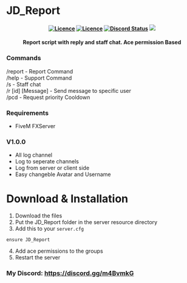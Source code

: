 # JD_Report

<h4 align="center">
	<a href="https://github.com/JokeDevil/JD_Report/releases/latest" title=""><img alt="Licence" src="https://img.shields.io/github/release/JokeDevil/JD_Report.svg"></a>
	<a href="LICENSE" title=""><img alt="Licence" src="https://img.shields.io/github/license/JokeDevil/JD_Report.svg"></a>
	<a href="https://discord.gg/m4BvmkG" title=""><img alt="Discord Status" src="https://discordapp.com/api/guilds/721339695199682611/widget.png"></a>
    <a href="https://patreon.com/JokeDevil"><img src="https://img.shields.io/endpoint.svg?url=https%3A%2F%2Fshieldsio-patreon.vercel.app%2Fapi%3Fusername%3DJokeDevil%26type%3Dpatrons&style=flat"></a>
</h4>

<h4 align="center">
Report script with reply and staff chat. 
Ace permission Based
</h5>

### Commands
/report                     - Report Command<br>
/help                       - Support Command<br>
/s                          - Staff chat<br>
/r [id] [Message]           - Send message to specific user<br>
/pcd                        - Request priority Cooldown<br>

### Requirements
- FiveM FXServer

### V1.0.0
- All log channel
- Log to seperate channels
- Log from server or client side
- Easy changeble Avatar and Username

# Download & Installation

1. Download the files
2. Put the JD_Report folder in the server resource directory
3. Add this to your `server.cfg`
```
ensure JD_Report
```
4. Add ace permissions to the groups
5. Restart the server


### My Discord: https://discord.gg/m4BvmkG
